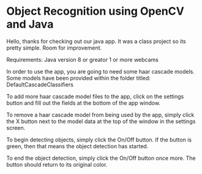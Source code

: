 # Object Recognition using OpenCV and Java

Hello, thanks for checking out our java app. It was a class project so its pretty simple. Room for improvement.

Requirements: Java version 8 or greator
              1 or more webcams

In order to use the app, you are going to need some haar cascade models. Some models have been provided within the folder titled: DefaultCascadeClassifiers

To add more haar cascade model files to the app, click on the settings button and fill out the fields at the bottom of the app window.

To remove a haar cascade model from being used by the app, simply click the X button next to the model data at the top of the window in the settings screen.

To begin detecting objects, simply click the On/Off button. If the button is green, then that means the object detection has started.

To end the object detection, simply click the On/Off button once more. The button should return to its original color.
